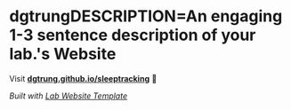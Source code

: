 
# dgtrungDESCRIPTION=An engaging 1-3 sentence description of your lab.'s Website

Visit **[dgtrung.github.io/sleeptracking](https://dgtrung.github.io/sleeptracking)** 🚀

_Built with [Lab Website Template](https://greene-lab.gitbook.io/lab-website-template-docs)_
